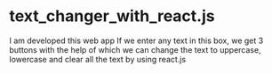 # text_changer_with_react.js
I am developed this web app If we enter any text in this box, we get 3 buttons with the help of which we can change the text to uppercase, lowercase and clear all the text by using react.js
